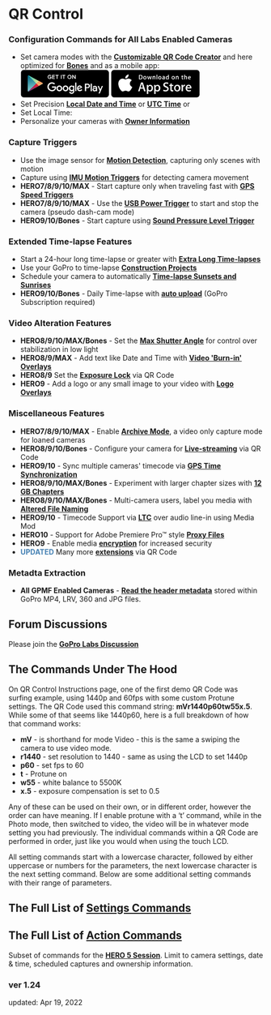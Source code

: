# QR Control

<script src="../jquery.min.js"></script>
<script src="../qrcodeborder.js"></script>
<style>
        #qrcode{
            width: 100%;
        }
        div{
            width: 100%;
            display: inline-block;
        }
</style>

### Configuration Commands for All Labs Enabled Cameras
* Set camera modes with the [**Customizable QR Code Creator**](./custom) and here optimized for [**Bones**](../bones)
and as a mobile app:<br>
[![google play](google-play-823.png)](https://play.google.com/store/apps/details?id=com.miscdata.qrcontrol)
[![apple app store](apple-store-823.png)](https://apps.apple.com/us/app/gopro-app/id1518134202)
* Set Precision [**Local Date and Time**](./precisiontime) or [**UTC Time**](./precisiontime_utc) or
* <div id="qrcode">Set Local Time:</div>
* Personalize your cameras with [**Owner Information**](./owner)

### Capture Triggers 
* Use the image sensor for [**Motion Detection**](./motion), capturing only scenes with motion
* Capture using [**IMU Motion Triggers**](./imutrigger) for detecting camera movement
* **HERO7/8/9/10/MAX** - Start capture only when traveling fast with [**GPS Speed Triggers**](./speedtrigger) 
* **HERO7/8/9/10/MAX** - Use the [**USB Power Trigger**](./usb) to start and stop the camera (pseudo dash-cam mode)
* **HERO9/10/Bones** - Start capture using [**Sound Pressure Level Trigger**](./spltrigger)

### Extended Time-lapse Features 
* Start a 24-hour long time-lapse or greater with [**Extra Long Time-lapses**](./longtimelapse)
* Use your GoPro to time-lapse [**Construction Projects**](./construction)
* Schedule your camera to automatically [**Time-lapse Sunsets and Sunrises**](./solartimelapse)
* **HERO9/10/Bones** - Daily Time-lapse with [**auto upload**](./dailytl) (GoPro Subscription required)

### Video Alteration Features
* **HERO8/9/10/MAX/Bones** - Set the [**Max Shutter Angle**](./maxshut) for control over stabilization in low light
* **HERO8/9/MAX** - Add text like Date and Time with [**Video 'Burn-in' Overlays**](./overlays)
* **HERO8/9** Set the [**Exposure Lock**](./explock) via QR Code
* **HERO9** - Add a logo or any small image to your video with [**Logo Overlays**](./logo)

### Miscellaneous Features
* **HERO7/8/9/10/MAX** - Enable [**Archive Mode**](./archive), a video only capture mode for loaned cameras 
* **HERO8/9/10/Bones** - Configure your camera for [**Live-streaming**](./rtmp) via QR Code
* **HERO9/10** - Sync multiple cameras' timecode via [**GPS Time Synchronization**](./gpssync)
* **HERO8/9/10/MAX/Bones** - Experiment with larger chapter sizes with [**12 GB Chapters**](./chapters)
* **HERO8/9/10/MAX/Bones** - Multi-camera users, label you media with [**Altered File Naming**](./basename)
* **HERO9/10** - Timecode Support via [**LTC**](./ltc) over audio line-in using Media Mod 
* **HERO10** - Support for Adobe Premiere Pro™ style [**Proxy Files**](./proxies) 
* **HERO9** - Enable media [**encryption**](./encrypt) for increased security
* <span style="color:steelblue">**UPDATED**</span> Many more [**extensions**](./extensions) via QR Code

### Metadta Extraction
* **All GPMF Enabled Cameras** - [**Read the header metadata**](./metadata) stored within GoPro MP4, LRV, 360 and JPG files.

## Forum Discussions 

Please join the [**GoPro Labs Discussion**](https://community.gopro.com/s/gopro-labs)

## The Commands Under The Hood 

On QR Control Instructions page, one of the first demo QR Code was surfing example, using 1440p and 60fps with some custom Protune settings. The QR Code used this command string: **mVr1440p60tw55x.5**. While some of that seems like 1440p60, here is a full breakdown of how that command works:

* **mV** - is shorthand for mode Video - this is the same a swiping the camera to use video mode.
* **r1440** - set resolution to 1440 - same as using the LCD to set 1440p
* **p60** - set fps to 60 
* **t** - Protune on
* **w55** - white balance to 5500K
* **x.5** - exposure compensation is set to 0.5
  
Any of these can be used on their own, or in different order, however the order can have meaning.  If I enable protune with a ‘t’ command, while in the Photo mode, then switched to video, the video will be in whatever mode setting you had previously. The individual commands within a QR Code are performed in order, just like you would when using the touch LCD.

All setting commands start with a lowercase character, followed by either uppercase or numbers for the parameters, the next lowercase character is the next setting command. Below are some additional setting commands with their range of parameters.

## The Full List of [**Settings Commands**](./settings)

## The Full List of [**Action Commands**](./actions)

Subset of commands for the [**HERO 5 Session**](./session5). Limit to camera settings, date & time, scheduled captures and ownership information.


### ver 1.24
updated: Apr 19, 2022


<script>
var once = true;
var qrcode;
var cmd = "";

function makeQR() {	
  if(once === true)
  {
    qrcode = new QRCode(document.getElementById("qrcode"), 
    {
      text : "oT0",
      width : 360,
      height : 360,
      correctLevel : QRCode.CorrectLevel.M
    });
    once = false;
  }
}
function padTime(i) {
  if (i < 10) {i = "0" + i;}  // add zero in front of numbers < 10
  return i;
}
function timeLoop()
{
  var today;
  var yy,mm,dd,h,m,s;
  
  today = new Date();
  yy = today.getFullYear() - 2000;
  mm = today.getMonth() + 1;
  dd = today.getDate();
  h = today.getHours();
  m = today.getMinutes();
  s = today.getSeconds();
  ms = today.getMilliseconds();
  yy = padTime(yy);
  mm = padTime(mm);
  dd = padTime(dd);
  h = padTime(h);
  m = padTime(m);
  s = padTime(s);
  


  cmd = "oT" + yy + mm + dd + h + m + s;
  qrcode.clear(); 
  qrcode.makeCode(cmd);
 
  var t = setTimeout(timeLoop, 500);
}

function myReloadFunction() {
  location.reload();
}

makeQR();
timeLoop();

</script>